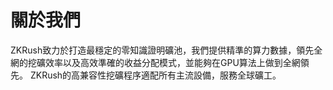 # 關於我們

ZKRush致力於打造最穩定的零知識證明礦池，我們提供精準的算力數據，領先全網的挖礦效率以及高效準確的收益分配模式，並能夠在GPU算法上做到全網領先。 ZKRush的高兼容性挖礦程序適配所有主流設備，服務全球礦工。